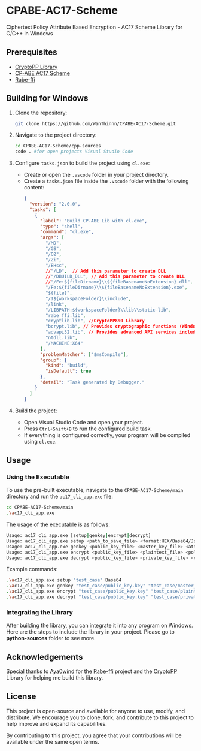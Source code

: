 # CPABE-AC17-Scheme
Ciphertext Policy Attribute Based Encryption - AC17 Scheme Library for C/C++ in Windows

## Prerequisites

- [CryptoPP Library](https://github.com/weidai11/cryptopp)
- [CP-ABE AC17 Scheme](https://eprint.iacr.org/2017/807)
- [Rabe-ffi](https://github.com/Aya0wind/Rabe-ffi)


## Building for Windows

1. Clone the repository:
    ```sh
    git clone https://github.com/WanThinnn/CPABE-AC17-Scheme.git
    ```
2. Navigate to the project directory:
    ```sh
    cd CPABE-AC17-Scheme/cpp-sources
    code . #for open projects Visual Studio Code
    ```
3. Configure `tasks.json` to build the project using `cl.exe`:
    - Create or open the `.vscode` folder in your project directory.
    - Create a `tasks.json` file inside the `.vscode` folder with the following content:
      ```json
      {
        "version": "2.0.0",
        "tasks": [
          {
            "label": "Build CP-ABE Lib with cl.exe",
            "type": "shell",
            "command": "cl.exe",
            "args": [
              "/MD",
              "/GS",
              "/O2",
              "/Zi",
              "/EHsc",
              //"/LD",  // Add this parameter to create DLL
              //"/DBUILD_DLL", // Add this parameter to create DLL
              //"/Fe:${fileDirname}\\${fileBasenameNoExtension}.dll",
              "/Fe:${fileDirname}\\${fileBasenameNoExtension}.exe",
              "${file}",
              "/I${workspaceFolder}\\include",
              "/link",
              "/LIBPATH:${workspaceFolder}\\lib\\static-lib",
              "rabe_ffi.lib",
              "cryptlib.lib", //CryptoPP890 Library
              "bcrypt.lib", // Provides cryptographic functions (Windows system libraries)
              "advapi32.lib", // Provides advanced API services including security and registry functions (Windows system libraries)
              "ntdll.lib",
              "/MACHINE:X64"
            ],
            "problemMatcher": ["$msCompile"],
            "group": {
              "kind": "build",
              "isDefault": true
            },
            "detail": "Task generated by Debugger."
          }
        ]
      }
      ```

4. Build the project:
    - Open Visual Studio Code and open your project.
    - Press `Ctrl+Shift+B` to run the configured build task.
    - If everything is configured correctly, your program will be compiled using `cl.exe`.

## Usage

### Using the Executable

To use the pre-built executable, navigate to the `CPABE-AC17-Scheme/main` directory and run the `ac17_cli_app.exe` file:

```sh
cd CPABE-AC17-Scheme/main
.\ac17_cli_app.exe
```


The usage of the executable is as follows:
```sh
Usage: ac17_cli_app.exe [setup|genkey|encrypt|decrypt]
Usage: ac17_cli_app.exe setup <path_to_save_file> <format:HEX/Base64/JsonText>
Usage: ac17_cli_app.exe genkey <public_key_file> <master_key_file> <attributes> <private_key_file> <format:HEX/Base64/JsonText>
Usage: ac17_cli_app.exe encrypt <public_key_file> <plaintext_file> <policy> <ciphertext_file> <format:HEX/Base64/JsonText>
Usage: ac17_cli_app.exe decrypt <public_key_file> <private_key_file> <ciphertext_file> <recovertext_file> <format:HEX/Base64/JsonText>
```

Example commands:
```sh
.\ac17_cli_app.exe setup "test_case" Base64
.\ac17_cli_app.exe genkey "test_case/public_key.key" "test_case/master_key.key" "A B C" "test_case/private_key.key" Base64
.\ac17_cli_app.exe encrypt "test_case/public_key.key" "test_case/plaintext.txt" "((A and C) or E)" "test_case/ciphertext.txt" Base64
.\ac17_cli_app.exe decrypt "test_case/public_key.key" "test_case/private_key.key" "test_case/ciphertext.txt" "test_case/recovertext.txt" Base64
```
### Integrating the Library
After building the library, you can integrate it into any program on Windows. Here are the steps to include the library in your project.
Please go to <b>python-sources</b> folder to see more.

## Acknowledgements
Special thanks to [Aya0wind](https://github.com/Aya0wind) for the [Rabe-ffi](https://github.com/Aya0wind/Rabe-ffi) project and the [CryptoPP](https://github.com/weidai11/cryptopp) Library for helping me build this library.
## License

This project is open-source and available for anyone to use, modify, and distribute. We encourage you to clone, fork, and contribute to this project to help improve and expand its capabilities.

By contributing to this project, you agree that your contributions will be available under the same open terms.

